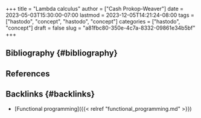 +++
title = "Lambda calculus"
author = ["Cash Prokop-Weaver"]
date = 2023-05-03T15:30:00-07:00
lastmod = 2023-12-05T14:21:24-08:00
tags = ["hastodo", "concept", "hastodo", "concept"]
categories = ["hastodo", "concept"]
draft = false
slug = "a81fbc80-350e-4c7a-8332-09861e34b5bf"
+++

## Bibliography {#bibliography}

## References

<style>.csl-entry{text-indent: -1.5em; margin-left: 1.5em;}</style><div class="csl-bib-body">
</div>


## Backlinks {#backlinks}

-   [Functional programming]({{< relref "functional_programming.md" >}})
